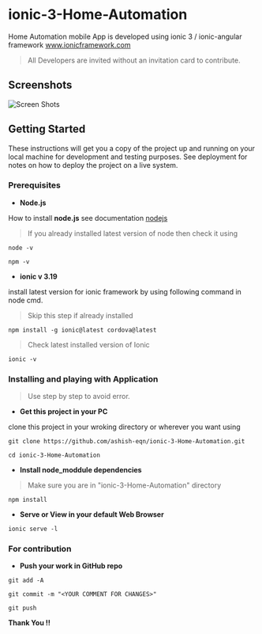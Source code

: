 # ionic-3-Home-Automation

Home Automation mobile App is developed using ionic 3 / ionic-angular framework  www.ionicframework.com

> All Developers are invited without an invitation card to contribute.

## Screenshots

![Screen Shots](https://github.com/ashish-eqn/ionic-3-Home-Automation/blob/master/Screenshots/Screenshot1.png)

## Getting Started

These instructions will get you a copy of the project up and running on your local machine for development and testing purposes. See deployment for notes on how to deploy the project on a live system.

### Prerequisites

* **Node.js**

How to install **node.js** see documentation [nodejs](https://nodejs.org/en/docs/)

> If you already installed latest version of node then check it using

```
node -v

npm -v
```

* **ionic v 3.19**

install latest version for ionic framework by using following command in node cmd.

> Skip this step if already installed

```
npm install -g ionic@latest cordova@latest
```

> Check latest installed version of Ionic

```
ionic -v
```

### Installing and playing with Application

>Use step by step to avoid error.

* **Get this project in your PC**

 clone this project in your wroking directory or wherever you want using

```
git clone https://github.com/ashish-eqn/ionic-3-Home-Automation.git

cd ionic-3-Home-Automation
```

* **Install node_moddule dependencies**

>Make sure you are in "ionic-3-Home-Automation" directory

```
npm install
```

* **Serve or View in your default Web Browser**

```
ionic serve -l
```

### For contribution

* **Push your work in GitHub repo**

```
git add -A

git commit -m "<YOUR COMMENT FOR CHANGES>"

git push
```

**Thank You !!**
